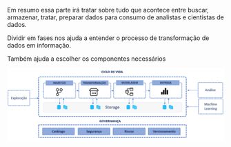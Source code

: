 Em resumo essa parte irá tratar sobre tudo que acontece entre buscar, armazenar, tratar, preparar dados para consumo de analistas e cientistas de dados.

Dividir em fases nos ajuda a entender o processo de transformação de dados em informação.

Também ajuda a escolher os componentes necessários

  
![Alt text](ciclo.png)


